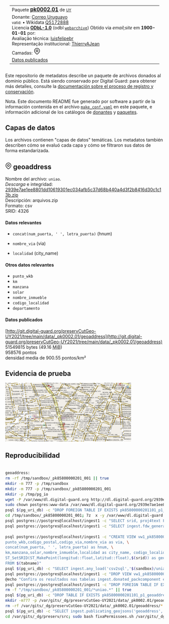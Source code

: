 <aside>
<table align="right" style="padding: 1em">
<tr><td>Paquete <a target="_git" title="Enlace canónico a git para este paquete." href="http://git.digital-guard.org/preserv-UY/blob/main/data/_pk0002.01"><big><b>pk0002.01</b></big></a> de <small><a target="_osmcodes" title="Jurisdicción" href="https://osm.codes/UY">UY</a></small>
</td></tr>
<tr><td>
Donante: <a rel="external" target="_doador" href="https://catalogodatos.gub.uy/dataset/ide-direcciones-geograficas-del-uruguay">Correo Uruguayo</a><br/>
<small>vatid:</small> • Wikidata <a rel="external" target="_doador" title="Enlace del descriptor Wikidata del donante" href="https://www.wikidata.org/wiki/Q5172888">Q5172888</a></small><br/>
Licencia <a rel="external" target="_doador" href="http://www.opendefinition.org/licenses/odc-odbl"><b>ODbL-1.0</b></a> (odbl <a title="SHA256 http://web.archive.org/web/20220418172356/https://opendatacommons.org/licenses/odbl/" href="http://web.archive.org/web/20220418172356/https://opendatacommons.org/licenses/odbl/"><code>webarchive</code></a>)
Obtido via <i>email;site</i> em <b>1900-01-01</b> por:<br/>
 Avaliação técnica: <a rel="external" target="_gitPerson" title="Usuario de Git" href="https://github.com/luisfelipebr">luisfelipebr</a><br/>
 Representação institucional: <a rel="external" target="_gitPerson" title="Usuario de" href="https://github.com/ThierryAJean">ThierryAJean</a><br/>
</td></tr>
<tr><td>Camadas: <a title="geoaddress" href="#-geoaddress"><img src="https://raw.githubusercontent.com/digital-guard/preserv/main/docs/assets/layerIcon-geoaddress.png" alt="geoaddress" width="20"/></a> </td></tr>
<tr><td><a href="http://git.digital-guard.org/preservCutGeo-UY2021/tree/main/data/_pk0002.01">Datos publicados</a></td></tr>
</table>
</aside>

<section>

Este repositorio de metadatos describe un paquete de archivos donados al dominio público. Está siendo conservado por Digital Guard: para obtener más detalles, consulte la [documentación sobre el proceso de registro y conservación](https://git.digital-guard.org/preserv/tree/main/docs).

Nota. Este documento README fue generado por software a partir de la información contenida en el archivo [`make_conf.yaml`](make_conf.yaml) en este paquete, e información adicional de los catálogos de [donantes](https://git.digital-guard.org/preserv-BR/blob/main/data/donor.csv) y [paquetes](https://git.digital-guard.org/preserv-BR/blob/main/data/donatedPack.csv).

# Capas de datos

Los archivos contienen "capas de datos" temáticas. Los metadatos también describen cómo se evaluó cada capa y cómo se filtraron sus datos de forma estandarizada.

## <img src="https://raw.githubusercontent.com/digital-guard/preserv/main/docs/assets/layerIcon-geoaddress.png" alt="geoaddress" width="20"/> geoaddress

Nombre del archivo: `uniao`.<br/>*Descarga* e integridad: [2939e7ae1ee8801dd10619301ec034afb5c37d68b440a4d3f2b8416d30c1c13b.zip](http://dl.digital-guard.org/2939e7ae1ee8801dd10619301ec034afb5c37d68b440a4d3f2b8416d30c1c13b.zip)<br/>Descripción: arquivos.zip<br/>Formato: csv<br/>SRID: 4326

#### Datos relevantes
* `concat(num_puerta, ' ', letra_puerta)` (hnum)

* `nombre_via` (via)

* `localidad` (city_name)

#### Otros datos relevantes
* `punto_wkb`
* `km`
* `manzana`
* `solar`
* `nombre_inmueble`
* `codigo_localidad`
* `departamento`

#### Datos publicados
[http://git.digital-guard.org/preservCutGeo-UY2021/tree/main/data/_pk0002.01/geoaddress](http://git.digital-guard.org/preservCutGeo-UY2021/tree/main/data/_pk0002.01/geoaddress)<br/>51549815 bytes (49.16 <abbr title="mebibyte">MiB</abbr>)<br/>958576 pontos<br/>densidad media de 900.55 pontos/km²

# Evidencia de prueba
<img src="evidencia.png" width="400"/>

</section>
<section>

# Reproducibilidad

```bash

geoaddress:
rm -rf /tmp/sandbox/_pk85800000201_001 || true
mkdir -m 777 -p /tmp/sandbox
mkdir -m 777 -p /tmp/sandbox/_pk85800000201_001
mkdir -p /tmp/pg_io
wget -P /var/www/dl.digital-guard.org http://dl.digital-guard.org/2939e7ae1ee8801dd10619301ec034afb5c37d68b440a4d3f2b8416d30c1c13b.zip
sudo chown postgres:www-data /var/www/dl.digital-guard.org/2939e7ae1ee8801dd10619301ec034afb5c37d68b440a4d3f2b8416d30c1c13b.zip && sudo chmod 664 /var/www/dl.digital-guard.org/2939e7ae1ee8801dd10619301ec034afb5c37d68b440a4d3f2b8416d30c1c13b.zip
psql $(pg_uri_db) -c "DROP FOREIGN TABLE IF EXISTS pk85800000201101_p1_geoaddress CASCADE"
cd /tmp/sandbox/_pk85800000201_001; 7z  x -y /var/www/dl.digital-guard.org/2939e7ae1ee8801dd10619301ec034afb5c37d68b440a4d3f2b8416d30c1c13b.zip "*uniao*" ; chmod -R a+rwx . > /dev/null
psql postgres://postgres@localhost/ingest1 -c "SELECT srid, proj4text FROM spatial_ref_sys where srid=4326"
psql postgres://postgres@localhost/ingest1 -c "SELECT ingest.fdw_generate_direct_csv( '/tmp/sandbox/_pk85800000201_001/uniao.csv', 'pk85800000201101_p1_geoaddress' )"

psql postgres://postgres@localhost/ingest1 -c "CREATE VIEW vw1_pk85800000201101_p1_geoaddress AS SELECT row_number() OVER () AS gid, \
punto_wkb,codigo_postal,codigo_via,nombre_via as via, \
concat(num_puerta, ' ', letra_puerta) as hnum, \
km,manzana,solar,nombre_inmueble,localidad as city_name, codigo_localidad, departamento, \
ST_SetSRID(ST_MakePoint(longitud::float,latitud::float),$(srid)) as geom \
FROM $(tabname)"
psql $(pg_uri_db) -c "SELECT ingest.any_load('csv2sql','$(sandbox)/uniao.csv','geoaddress_full','vw1_pk85800000201101_p1_geoaddress','85800000201101','2939e7ae1ee8801dd10619301ec034afb5c37d68b440a4d3f2b8416d30c1c13b.zip',array[]::text[],1,1)"
psql postgres://postgres@localhost/ingest1 -c "DROP VIEW vw1_pk85800000201101_p1_geoaddress"
@echo "Confira os resultados nas tabelas ingest.donated_packcomponent e ingest.feature_asis".
psql postgres://postgres@localhost/ingest1 -c "DROP FOREIGN TABLE IF EXISTS pk85800000201101_p1_geoaddress"
rm -f "/tmp/sandbox/_pk85800000201_001/*uniao.*" || true
psql $(pg_uri_db) -c "DROP TABLE IF EXISTS pk85800000201101_p1_geoaddress CASCADE"
mkdir -m777 -p /var/gits/_dg/preservCutGeo-UY2021/data/_pk0002.01/geoaddress
rm -rf /var/gits/_dg/preservCutGeo-UY2021/data/_pk0002.01/geoaddress/*.geojson
psql $(pg_uri_db) -c "SELECT ingest.publicating_geojsons('geoaddress','UY','/var/gits/_dg/preservCutGeo-UY2021/data/_pk0002.01/geoaddress','1',9,3);"
cd /var/gits/_dg/preserv/src; sudo bash fixaPermissoes.sh /var/gits/_dg/preservCutGeo-UY2021/data/_pk0002.01/geoaddress

```
</section>

